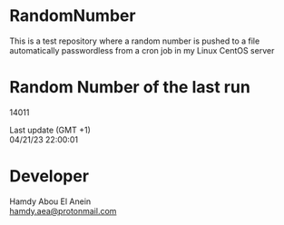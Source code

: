 # RandomNumber    
This is a test repository where a random number is pushed to a file automatically passwordless from a cron job in my Linux CentOS server    
# Random Number of the last run   
14011
      
Last update (GMT +1)    
04/21/23 22:00:01
# Developer    
Hamdy Abou El Anein   
hamdy.aea@protonmail.com
